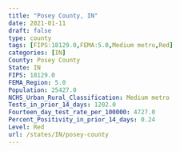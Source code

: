 ```yaml
---
title: "Posey County, IN"
date: 2021-01-11
draft: false
type: county
tags: [FIPS:18129.0,FEMA:5.0,Medium metro,Red]
categories: [IN]
County: Posey County
State: IN
FIPS: 18129.0
FEMA_Region: 5.0
Population: 25427.0
NCHS_Urban_Rural_Classification: Medium metro
Tests_in_prior_14_days: 1202.0
Fourteen_day_test_rate_per_100000: 4727.0
Percent_Positivity_in_prior_14_days: 0.24
Level: Red
url: /states/IN/posey-county
---
```



